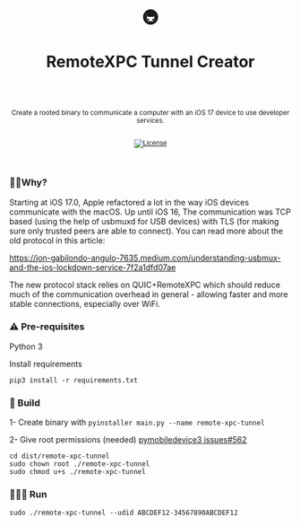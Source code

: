 <div align="center">
  <h1>
    <br/>
    🚇
    <br />
    <br />
    RemoteXPC Tunnel Creator
    <br />
    <br />
  </h1>
  <sup>
    <br />
   Create a rooted binary to communicate a computer with an iOS 17 device to use developer services.</em>
    <br />
    <br />

[![License](https://img.shields.io/badge/-MIT-red.svg?longCache=true&style=for-the-badge)](https://github.com/morellexf13/boilersnake/blob/main/LICENSE)

  </sup>
</div>

<br>

### 🙋🏼Why?

Starting at iOS 17.0, Apple refactored a lot in the way iOS devices communicate with the macOS. Up until iOS 16, The communication was TCP based (using the help of usbmuxd for USB devices) with TLS (for making sure only trusted peers are able to connect). You can read more about the old protocol in this article:

https://jon-gabilondo-angulo-7635.medium.com/understanding-usbmux-and-the-ios-lockdown-service-7f2a1dfd07ae

The new protocol stack relies on QUIC+RemoteXPC which should reduce much of the communication overhead in general - allowing faster and more stable connections, especially over WiFi.

### ⚠️ Pre-requisites

Python 3

Install requirements

```
pip3 install -r requirements.txt
```

### 🦺 Build

1- Create binary with ```pyinstaller main.py --name remote-xpc-tunnel```

2- Give root permissions (needed) [pymobiledevice3 issues#562](https://github.com/doronz88/pymobiledevice3/issues/562#issuecomment-1724226316)

```
cd dist/remote-xpc-tunnel
sudo chown root ./remote-xpc-tunnel
sudo chmod u+s ./remote-xpc-tunnel
```

### 🏃🏽‍♂️ Run

```sudo ./remote-xpc-tunnel --udid ABCDEF12-34567890ABCDEF12```
